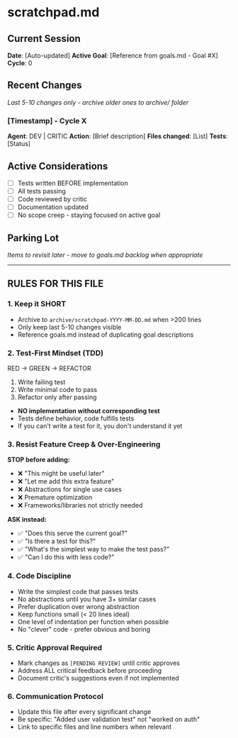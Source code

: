 # scratchpad.md

## Current Session
**Date**: [Auto-updated]
**Active Goal**: [Reference from goals.md - Goal #X]
**Cycle**: 0

## Recent Changes
_Last 5-10 changes only - archive older ones to archive/ folder_

### [Timestamp] - Cycle X
**Agent**: DEV | CRITIC
**Action**: [Brief description]
**Files changed**: [List]
**Tests**: [Status]

## Active Considerations
- [ ] Tests written BEFORE implementation
- [ ] All tests passing
- [ ] Code reviewed by critic
- [ ] Documentation updated
- [ ] No scope creep - staying focused on active goal

## Parking Lot
_Items to revisit later - move to goals.md backlog when appropriate_

---

## RULES FOR THIS FILE

### 1. Keep it SHORT
- Archive to `archive/scratchpad-YYYY-MM-DD.md` when >200 lines
- Only keep last 5-10 changes visible
- Reference goals.md instead of duplicating goal descriptions

### 2. Test-First Mindset (TDD)
RED → GREEN → REFACTOR

1. Write failing test
2. Write minimal code to pass
3. Refactor only after passing

- **NO implementation without corresponding test**  
- Tests define behavior, code fulfills tests  
- If you can't write a test for it, you don't understand it yet  
  
### 3. Resist Feature Creep & Over-Engineering  
**STOP before adding:**  
- ❌ "This might be useful later"  
- ❌ "Let me add this extra feature"  
- ❌ Abstractions for single use cases  
- ❌ Premature optimization  
- ❌ Frameworks/libraries not strictly needed  
  
**ASK instead:**  
- ✅ "Does this serve the current goal?"  
- ✅ "Is there a test for this?"  
- ✅ "What's the simplest way to make the test pass?"  
- ✅ "Can I do this with less code?"  
  
### 4. Code Discipline  
- Write the simplest code that passes tests  
- No abstractions until you have 3+ similar cases  
- Prefer duplication over wrong abstraction  
- Keep functions small (< 20 lines ideal)  
- One level of indentation per function when possible  
- No "clever" code - prefer obvious and boring  
  
### 5. Critic Approval Required  
- Mark changes as `[PENDING REVIEW]` until critic approves  
- Address ALL critical feedback before proceeding  
- Document critic's suggestions even if not implemented  
  
### 6. Communication Protocol  
- Update this file after every significant change  
- Be specific: "Added user validation test" not "worked on auth"  
- Link to specific files and line numbers when relevant